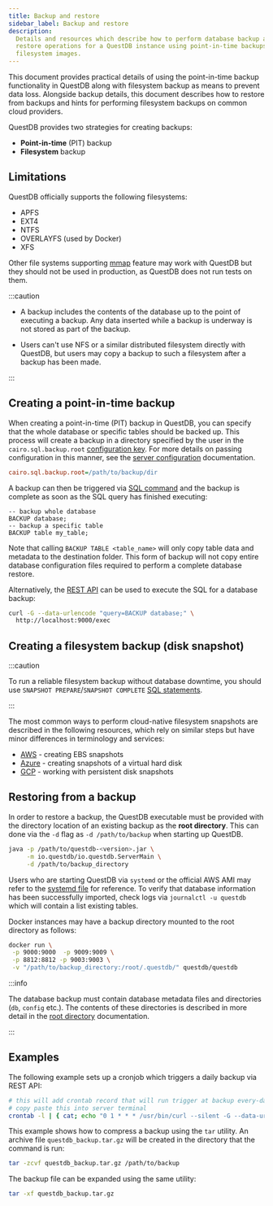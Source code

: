 ```yaml
---
title: Backup and restore
sidebar_label: Backup and restore
description:
  Details and resources which describe how to perform database backup and
  restore operations for a QuestDB instance using point-in-time backups and
  filesystem images.
---
```


This document provides practical details of using the point-in-time backup
functionality in QuestDB along with filesystem backup as means to prevent data
loss. Alongside backup details, this document describes how to restore from
backups and hints for performing filesystem backups on common cloud providers.

QuestDB provides two strategies for creating backups:

- **Point-in-time** (PIT) backup
- **Filesystem** backup

## Limitations

QuestDB officially supports the following filesystems:

- APFS
- EXT4
- NTFS
- OVERLAYFS (used by Docker)
- XFS

Other file systems supporting
[mmap](https://man7.org/linux/man-pages/man2/mmap.2.html) feature may work with
QuestDB but they should not be used in production, as QuestDB does not run tests
on them.

:::caution

- A backup includes the contents of the database up to the point of executing a
backup. Any data inserted while a backup is underway is not stored as part of
the backup.

- Users can't use NFS or a similar distributed filesystem directly with QuestDB,
  but users may copy a backup to such a filesystem after a backup has been made.

:::

## Creating a point-in-time backup

When creating a point-in-time (PIT) backup in QuestDB, you can specify that the
whole database or specific tables should be backed up. This process will create
a backup in a directory specified by the user in the `cairo.sql.backup.root`
[configuration key](/docs/reference/configuration/). For more details on passing
configuration in this manner, see the
[server configuration](/docs/concept/root-directory-structure/#serverconf)
documentation.

```ini title="/path/to/server.conf"
cairo.sql.backup.root=/path/to/backup/dir
```

A backup can then be triggered via [SQL command](/docs/reference/sql/backup/) and
the backup is complete as soon as the SQL query has finished executing:

```questdb-sql
-- backup whole database
BACKUP database;
-- backup a specific table
BACKUP table my_table;
```

Note that calling `BACKUP TABLE <table_name>` will only copy table data and
metadata to the destination folder. This form of backup will not copy entire
database configuration files required to perform a complete database restore.

Alternatively, the [REST API](/docs/reference/api/rest/#exec---execute-queries)
can be used to execute the SQL for a database backup:

```bash title="Backing up a database via curl"
curl -G --data-urlencode "query=BACKUP database;" \
  http://localhost:9000/exec
```

## Creating a filesystem backup (disk snapshot)

:::caution

To run a reliable filesystem backup without database downtime, you should use
`SNAPSHOT PREPARE`/`SNAPSHOT COMPLETE`
[SQL statements](/docs/reference/sql/snapshot/).

:::

The most common ways to perform cloud-native filesystem snapshots are described
in the following resources, which rely on similar steps but have minor
differences in terminology and services:

- [AWS](https://docs.aws.amazon.com/AWSEC2/latest/UserGuide/ebs-creating-snapshot.html) -
  creating EBS snapshots
- [Azure](https://docs.microsoft.com/en-us/azure/virtual-machines/snapshot-copy-managed-disk?tabs=portal) -
  creating snapshots of a virtual hard disk
- [GCP](https://cloud.google.com/compute/docs/disks/create-snapshots/) - working
  with persistent disk snapshots

## Restoring from a backup

In order to restore a backup, the QuestDB executable must be provided with the
directory location of an existing backup as the **root directory**. This can
done via the `-d` flag as `-d /path/to/backup` when starting up QuestDB.

```bash
java -p /path/to/questdb-<version>.jar \
     -m io.questdb/io.questdb.ServerMain \
     -d /path/to/backup_directory
```

Users who are starting QuestDB via `systemd` or the official AWS AMI may refer
to the
[systemd file](https://github.com/questdb/questdb/blob/master/pkg/ami/marketplace/assets/systemd.service#L21)
for reference. To verify that database information has been successfully
imported, check logs via `journalctl -u questdb` which will contain a list
existing tables.

Docker instances may have a backup directory mounted to the root directory as
follows:

```bash
docker run \
 -p 9000:9000  -p 9009:9009 \
 -p 8812:8812 -p 9003:9003 \
 -v "/path/to/backup_directory:/root/.questdb/" questdb/questdb
```

:::info

The database backup must contain database metadata files and directories (`db`,
`config` etc.). The contents of these directories is described in more detail in
the [root directory](/docs/concept/root-directory-structure/) documentation.

:::

## Examples

The following example sets up a cronjob which triggers a daily backup via REST
API:

```bash
# this will add crontab record that will run trigger at backup every-day at 01:00 AM
# copy paste this into server terminal
crontab -l | { cat; echo "0 1 * * * /usr/bin/curl --silent -G --data-urlencode 'query=BACKUP database;' http://localhost:9000/exec &>/dev/null"; } | crontab -
```

This example shows how to compress a backup using the `tar` utility. An archive
file `questdb_backup.tar.gz` will be created in the directory that the command
is run:

```bash
tar -zcvf questdb_backup.tar.gz /path/to/backup
```

The backup file can be expanded using the same utility:

```bash
tar -xf questdb_backup.tar.gz
```
